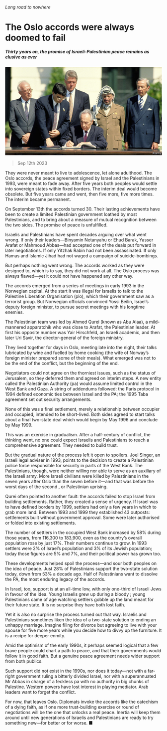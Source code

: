 ###### Long road to nowhere

# The Oslo accords were always doomed to fail 

##### Thirty years on, the promise of Israeli-Palestinian peace remains as elusive as ever 

![image](images/20230916_MAP502.jpg) 

> Sep 12th 2023 

They were never meant to live to adolescence, let alone adulthood. The Oslo accords, the peace agreement signed by Israel and the Palestinians in 1993, were meant to fade away. After five years both peoples would settle into sovereign states within fixed borders. The interim deal would become obsolete. But five years came and went, then five more, five more times. The interim became permanent.

On September 13th the accords turned 30. Their lasting achievements have been to create a limited Palestinian government loathed by most Palestinians, and to bring about a measure of mutual recognition between the two sides. The promise of peace is unfulfilled.

Israelis and Palestinians have spent decades arguing over what went wrong. If only their leaders—Binyamin Netanyahu or Ehud Barak, Yasser Arafat or Mahmoud Abbas—had accepted one of the deals put forward in later negotiations. If only Yitzhak Rabin had not been assassinated. If only Hamas and Islamic Jihad had not waged a campaign of suicide-bombings.

But perhaps nothing went wrong. The accords worked as they were designed to, which is to say, they did not work at all. The Oslo process was always flawed—yet it could not have happened any other way.

The accords emerged from a series of meetings in early 1993 in the Norwegian capital. At the start it was illegal for Israelis to talk to the Palestine Liberation Organisation (plo), which their government saw as a terrorist group. But Norwegian officials convinced Yossi Beilin, Israel’s deputy foreign minister, to pursue secret meetings with his longtime enemies.

The Palestinian team was led by Ahmed Qurei (known as Abu Alaa), a mild-mannered apparatchik who was close to Arafat, the Palestinian leader. At first his opposite number was Yair Hirschfeld, an Israeli academic, and then later Uri Savir, the director-general of the foreign ministry.

They lived together for days in Oslo, meeting late into the night, their talks lubricated by wine and fuelled by home cooking (the wife of Norway’s foreign minister prepared some of their meals). What emerged was not to be the end of the conflict, but the beginning of the end.

Negotiators could not agree on the thorniest issues, such as the status of Jerusalem, so they deferred them and agreed on interim steps. A new entity called the Palestinian Authority (pa) would assume limited control in the West Bank and Gaza. A string of addendums followed: the Paris protocol in 1994 defined economic ties between Israel and the PA; the 1995 Taba agreement set out security arrangements.

None of this was a final settlement, merely a relationship between occupier and occupied, intended to be short-lived. Both sides agreed to start talks about a final two-state deal which would begin by May 1996 and conclude by May 1999.

This was an exercise in gradualism. After a half-century of conflict, the thinking went, no one could expect Israelis and Palestinians to reach a comprehensive agreement. They needed to build trust.

But the gradual nature of the process left it open to spoilers. Joel Singer, an Israeli legal adviser in 1993, points to the decision to create a Palestinian police force responsible for security in parts of the West Bank. The Palestinians, though, were neither willing nor able to serve as an auxiliary of the Israeli army. More Israeli civilians were killed by Palestinians in the seven years after Oslo than the seven before it—and that was before the worst days of the second , or Palestinian uprising.

Qurei often pointed to another fault: the accords failed to stop Israel from building settlements. Rather, they created a sense of urgency. If Israel was to have defined borders by 1999, settlers had only a few years in which to grab more land. Between 1993 and 1999 they established 43 outposts: settlements built without government approval. Some were later authorised or folded into existing settlements.

The number of settlers in the occupied West Bank increased by 58% during those years, from 116,300 to 183,900, even as the country’s overall population rose by just 17%. Their numbers continue to grow. In 1993 settlers were 2% of Israel’s population and 3% of its Jewish population; today those figures are 5% and 7%, and their political power has grown too.

These developments helped spoil the process—and sour both peoples on the idea of peace. Just 28% of Palestinians support the two-state solution today, down from 53% a decade ago. Half of Palestinians want to dissolve the PA, the most enduring legacy of the accords. 

In Israel, too, support is at an all-time low, with only one-third of Israeli Jews in favour of the idea. Young Israelis grew up during a bloody ; young Palestinians came of age watching settlers gobble up the land meant for their future state. It is no surprise they have both lost faith.

Yet it is also no surprise the process turned out that way. Israelis and Palestinians sometimes liken the idea of a two-state solution to ending an unhappy marriage. Imagine filing for divorce but agreeing to live with your spouse for five more years while you decide how to divvy up the furniture. It is a recipe for deeper enmity.

Amid the optimism of the early 1990s, it perhaps seemed logical that a few brave people could chart a path to peace, and that their governments would follow it in good faith. But a genuine peace agreement needs wider support from both publics.

Such support did not exist in the 1990s, nor does it today—not with a far-right government ruling a bitterly divided Israel, nor with a superannuated Mr Abbas in charge of a feckless pa with no authority in big chunks of Palestine. Western powers have lost interest in playing mediator. Arab leaders want to forget the conflict.

For now, that leaves Oslo. Diplomats invoke the accords like the catechism of a dying faith, as if one more trust-building exercise or round of negotiations will be the one that unlocks a real peace. Inertia will keep them around until new generations of Israelis and Palestinians are ready to try something new—for better or for worse. ■

